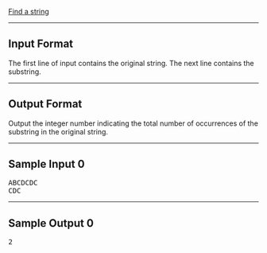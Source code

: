[Find a string](https://www.hackerrank.com/challenges/find-a-string/problem?isFullScreen=true)

---

## Input Format
The first line of input contains the original string. The next line contains the substring.

---

## Output Format
Output the integer number indicating the total number of occurrences of the substring in the original string.

---

## Sample Input 0
<pre>
ABCDCDC
CDC
</pre>

---

## Sample Output 0
<pre>
2
</pre>